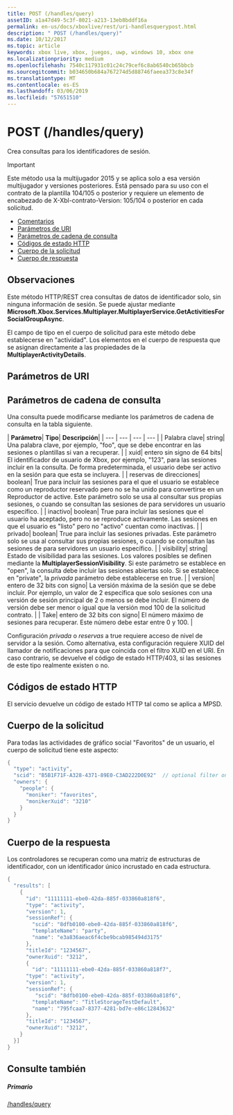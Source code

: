```yaml
---
title: POST (/handles/query)
assetID: a1a47d49-5c3f-8021-a213-13eb8bddf16a
permalink: en-us/docs/xboxlive/rest/uri-handlesquerypost.html
description: " POST (/handles/query)"
ms.date: 10/12/2017
ms.topic: article
keywords: xbox live, xbox, juegos, uwp, windows 10, xbox one
ms.localizationpriority: medium
ms.openlocfilehash: 7540c117931c01c24c79cef6c8ab6540cb65bbcb
ms.sourcegitcommit: b034650b684a767274d5d88746faeea373c8e34f
ms.translationtype: MT
ms.contentlocale: es-ES
ms.lasthandoff: 03/06/2019
ms.locfileid: "57651510"
---
```

# <a name="post-handlesquery"></a>POST (/handles/query)
Crea consultas para los identificadores de sesión.

> [!IMPORTANT]
> Este método usa la multijugador 2015 y se aplica solo a esa versión multijugador y versiones posteriores. Está pensado para su uso con el contrato de la plantilla 104/105 o posterior y requiere un elemento de encabezado de X-Xbl-contrato-Version: 105/104 o posterior en cada solicitud.

  * [Comentarios](#ID4ET)
  * [Parámetros de URI](#ID4EDB)
  * [Parámetros de cadena de consulta](#ID4EQB)
  * [Códigos de estado HTTP](#ID4EBF)
  * [Cuerpo de la solicitud](#ID4EIF)
  * [Cuerpo de respuesta](#ID4ETF)

<a id="ID4ET"></a>


## <a name="remarks"></a>Observaciones

Este método HTTP/REST crea consultas de datos de identificador solo, sin ninguna información de sesión. Se puede ajustar mediante **Microsoft.Xbox.Services.Multiplayer.MultiplayerService.GetActivitiesForSocialGroupAsync**.

El campo de tipo en el cuerpo de solicitud para este método debe establecerse en "actividad". Los elementos en el cuerpo de respuesta que se asignan directamente a las propiedades de la **MultiplayerActivityDetails**.

<a id="ID4EDB"></a>


## <a name="uri-parameters"></a>Parámetros de URI

<a id="ID4EQB"></a>


## <a name="query-string-parameters"></a>Parámetros de cadena de consulta

Una consulta puede modificarse mediante los parámetros de cadena de consulta en la tabla siguiente.

| <b>Parámetro</b>| <b>Tipo</b>| <b>Descripción</b>|
| --- | --- | --- | --- |
| Palabra clave| string| Una palabra clave, por ejemplo, "foo", que se debe encontrar en las sesiones o plantillas si van a recuperar. |
| xuid| entero sin signo de 64 bits| El identificador de usuario de Xbox, por ejemplo, "123", para las sesiones incluir en la consulta. De forma predeterminada, el usuario debe ser activo en la sesión para que esta se incluyera. |
| reservas de direcciones| boolean| True para incluir las sesiones para el que el usuario se establece como un reproductor reservado pero no se ha unido para convertirse en un Reproductor de active. Este parámetro solo se usa al consultar sus propias sesiones, o cuando se consultan las sesiones de para servidores un usuario específico. |
| inactivo| boolean| True para incluir las sesiones que el usuario ha aceptado, pero no se reproduce activamente. Las sesiones en que el usuario es "listo" pero no "activo" cuentan como inactivas. |
| privado| boolean| True para incluir las sesiones privadas. Este parámetro solo se usa al consultar sus propias sesiones, o cuando se consultan las sesiones de para servidores un usuario específico. |
| visibility| string| Estado de visibilidad para las sesiones. Los valores posibles se definen mediante la <b>MultiplayerSessionVisibility</b>. Si este parámetro se establece en "open", la consulta debe incluir las sesiones abiertas solo. Si se establece en "private", la <i>privada</i> parámetro debe establecerse en true. |
| version| entero de 32 bits con signo| La versión máxima de la sesión que se debe incluir. Por ejemplo, un valor de 2 especifica que solo sesiones con una versión de sesión principal de 2 o menos se debe incluir. El número de versión debe ser menor o igual que la versión mod 100 de la solicitud contrato. |
| Take| entero de 32 bits con signo| El número máximo de sesiones para recuperar. Este número debe estar entre 0 y 100. |


Configuración *privada* o *reservas* a true requiere acceso de nivel de servidor a la sesión. Como alternativa, esta configuración requiere XUID del llamador de notificaciones para que coincida con el filtro XUID en el URI. En caso contrario, se devuelve el código de estado HTTP/403, si las sesiones de este tipo realmente existen o no.

<a id="ID4EBF"></a>


## <a name="http-status-codes"></a>Códigos de estado HTTP
El servicio devuelve un código de estado HTTP tal como se aplica a MPSD.  
<a id="ID4EIF"></a>


## <a name="request-body"></a>Cuerpo de la solicitud

Para todas las actividades de gráfico social "Favoritos" de un usuario, el cuerpo de solicitud tiene este aspecto:


```cpp
{
  "type": "activity",
  "scid": "B5B1F71F-A328-4371-89E0-C3AD222D0E92"  // optional filter on scid
  "owners": {
    "people": {
      "moniker": "favorites",
      "monikerXuid": "3210"
    }
  }
}

```


<a id="ID4ETF"></a>


## <a name="response-body"></a>Cuerpo de la respuesta

Los controladores se recuperan como una matriz de estructuras de identificador, con un identificador único incrustado en cada estructura.


```cpp
{
  "results": [
    {
      "id": "11111111-ebe0-42da-885f-033860a818f6",
      "type": "activity",
      "version": 1,
      "sessionRef": {
        "scid": "8dfb0100-ebe0-42da-885f-033860a818f6",
        "templateName": "party",
        "name": "e3a836aeac6f4cbe9bcab985494d3175"
      },
      "titleId": "1234567",
      "ownerXuid": "3212",
      {
        "id": "11111111-ebe0-42da-885f-033860a818f7",
      "type": "activity",
      "version": 1,
      "sessionRef": {
         "scid": "8dfb0100-ebe0-42da-885f-033860a818f6",
        "templateName": "TitleStorageTestDefault",
        "name": "795fcaa7-8377-4281-bd7e-e86c12843632"
      },
      "titleId": "1234567",
      "ownerXuid": "3212",
    }
  }]
}

```


<a id="ID4E4F"></a>


## <a name="see-also"></a>Consulte también

<a id="ID4E6F"></a>


##### <a name="parent"></a>Primario

[/handles/query](uri-handlesquery.md)
